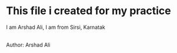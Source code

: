 # This file i created for my practice 
<p>I am Arshad Ali, I am from Sirsi, Karnatak</p>
<br>
Author: Arshad Ali 